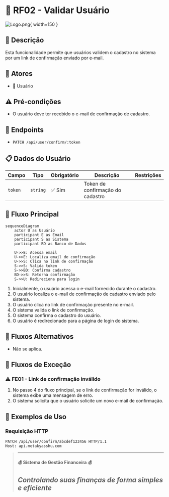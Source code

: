 #  📧 RF02 - Validar Usuário 

![Logo.png](Logo.png){ width=150 }

## 📝 Descrição

Esta funcionalidade permite que usuários validem o cadastro no sistema por um link de confirmação enviado por e-mail.

## 👥 Atores

- 👤 Usuário

## ⚠️ Pré-condições

- O usuário deve ter recebido o e-mail de confirmação de cadastro.

## 🔌 Endpoints

- `PATCH /api/user/confirm/:token`

## 📋 Dados do Usuário

| Campo   | Tipo     | Obrigatório | Descrição                        | Restrições |
|---------|----------|-------------|----------------------------------|------------|
| `token` | `string` | ✅ Sim      | Token de confirmação do cadastro |            |

## 🔄 Fluxo Principal

```mermaid
sequenceDiagram
    actor U as Usuário
    participant E as Email
    participant S as Sistema
    participant BD as Banco de Dados
    
    U->>E: Acessa email
    U->>E: Localiza email de confirmação
    U->>S: Clica no link de confirmação
    S->>S: Valida token
    S->>BD: Confirma cadastro
    BD->>S: Retorna confirmação
    S->>U: Redireciona para login
```

1. Inicialmente, o usuário acessa o e-mail fornecido durante o cadastro.
2. O usuário localiza o e-mail de confirmação de cadastro enviado pelo sistema.
3. O usuário clica no link de confirmação presente no e-mail.
4. O sistema valida o link de confirmação.
5. O sistema confirma o cadastro do usuário.
6. O usuário é redirecionado para a página de login do sistema.

## 🔀 Fluxos Alternativos

- Não se aplica.

## 🚫 Fluxos de Exceção

### ⚠️ FE01 - Link de confirmação inválido
1. No passo 4 do fluxo principal, se o link de confirmação for inválido, o sistema exibe uma mensagem de erro.
2. O sistema solicita que o usuário solicite um novo e-mail de confirmação.

## 🧪 Exemplos de Uso

### Requisição HTTP
```http
PATCH /api/user/confirm/abcdef123456 HTTP/1.1
Host: api.metakyasshu.com
```


> ---------------------------------------------------------------------------
> #### 💰 Sistema de Gestão Financeira 💰
> ***Controlando suas finanças de forma simples e eficiente***
> ---------------------------------------------------------------------------